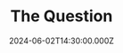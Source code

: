 ---
video:
  type: vimeo
  id: 952932040
speaker:
  permalink: bart-wilkins
  name: Bart Wilkins
title: The Question
image: https://i.imgur.com/EJWfjWH.png
date: 2024-06-02T14:30:00.000Z
series: "messengers"
---